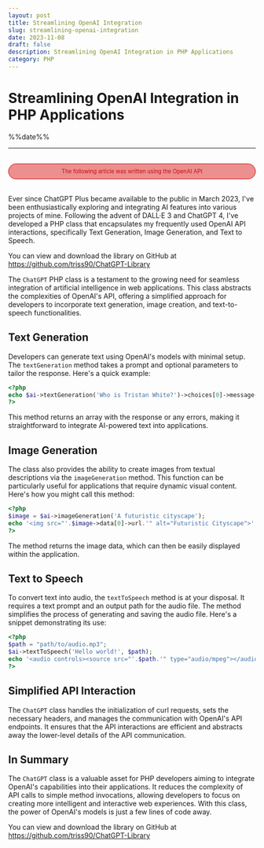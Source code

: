```yaml
---
layout: post
title: Streamlining OpenAI Integration
slug: streamlining-openai-integration
date: 2023-11-08
draft: false
description: Streamlining OpenAI Integration in PHP Applications
category: PHP
---
```


<style>
img {
    max-width: 100%;
}
.disclaimer {
    border: 1px solid #cd0a0a;
    background: #eb8f8f;
    color: #cd0a0a;
    padding: 0.5rem;
    border-radius: 1rem;
    font-size: 0.7rem;
    text-align: center;
}
</style>

# Streamlining OpenAI Integration in PHP Applications


<p class='timestamp'><time datetime='%%date%%'>%%date%%</time></p><hr>

<br>
<div class="disclaimer">
The following article was written using the OpenAI API
</div>
<br>

Ever since ChatGPT Plus became available to the public in March 2023, I've been enthusiastically exploring and integrating AI features into various projects of mine. Following the advent of DALL·E 3 and ChatGPT 4, I've developed a PHP class that encapsulates my frequently used OpenAI API interactions, specifically Text Generation, Image Generation, and Text to Speech.

You can view and download the library on GitHub at <a href="https://github.com/triss90/ChatGPT-Library" target="_blank">https://github.com/triss90/ChatGPT-Library</a>

The `ChatGPT` PHP class is a testament to the growing need for seamless integration of artificial intelligence in web applications. This class abstracts the complexities of OpenAI's API, offering a simplified approach for developers to incorporate text generation, image creation, and text-to-speech functionalities.

## Text Generation
Developers can generate text using OpenAI's models with minimal setup. The `textGeneration` method takes a prompt and optional parameters to tailor the response. Here's a quick example:

```php
<?php
echo $ai->textGeneration('Who is Tristan White?')->choices[0]->message->content;
?>
```

This method returns an array with the response or any errors, making it straightforward to integrate AI-powered text into applications.

## Image Generation
The class also provides the ability to create images from textual descriptions via the `imageGeneration` method. This function can be particularly useful for applications that require dynamic visual content. Here's how you might call this method:

```php
<?php
$image = $ai->imageGeneration('A futuristic cityscape');
echo '<img src="'.$image->data[0]->url.'" alt="Futuristic Cityscape">';
?>
```

The method returns the image data, which can then be easily displayed within the application.

## Text to Speech
To convert text into audio, the `textToSpeech` method is at your disposal. It requires a text prompt and an output path for the audio file. The method simplifies the process of generating and saving the audio file. Here's a snippet demonstrating its use:

```php
<?php
$path = "path/to/audio.mp3";
$ai->textToSpeech('Hello world!', $path);
echo '<audio controls><source src="'.$path.'" type="audio/mpeg"></audio>';
?>
```

## Simplified API Interaction
The `ChatGPT` class handles the initialization of curl requests, sets the necessary headers, and manages the communication with OpenAI's API endpoints. It ensures that the API interactions are efficient and abstracts away the lower-level details of the API communication.

## In Summary
The `ChatGPT` class is a valuable asset for PHP developers aiming to integrate OpenAI's capabilities into their applications. It reduces the complexity of API calls to simple method invocations, allowing developers to focus on creating more intelligent and interactive web experiences. With this class, the power of OpenAI's models is just a few lines of code away.

You can view and download the library on GitHub at <a href="https://github.com/triss90/ChatGPT-Library" target="_blank">https://github.com/triss90/ChatGPT-Library</a>